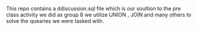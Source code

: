 This repo contains a ddiscussion.sql file which is our soultion to the pre class activity we did as group 8
we utilize UNION , JOIN and many others to solve the quearies we were tasked with.
